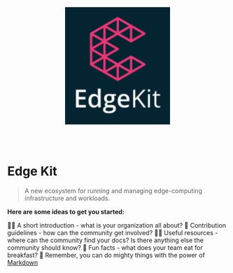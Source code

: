 <br /><br /><br /><br />
<p align="center">
  <img width="240" src="assets/icon.png" />
</p>
<br /><br />

# Edge Kit
> A new ecosystem for running and managing edge-computing infrastructure and workloads.

**Here are some ideas to get you started:**

🙋‍♀️ A short introduction - what is your organization all about?
🌈 Contribution guidelines - how can the community get involved?
👩‍💻 Useful resources - where can the community find your docs? Is there anything else the community should know?
🍿 Fun facts - what does your team eat for breakfast?
🧙 Remember, you can do mighty things with the power of [Markdown](https://docs.github.com/github/writing-on-github/getting-started-with-writing-and-formatting-on-github/basic-writing-and-formatting-syntax)

